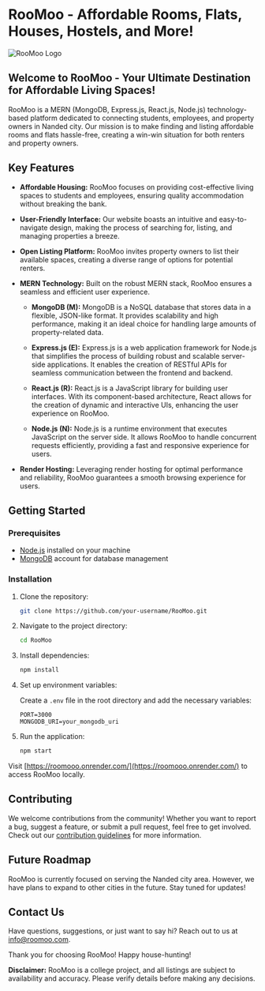 # RooMoo - Affordable Rooms, Flats, Houses, Hostels, and More!

![RooMoo Logo](https://github.com/maheshshinde140/RooMoo-MERN/assets/97420827/0289d089-7b1a-431e-9f16-3b316301f37c)


## Welcome to RooMoo - Your Ultimate Destination for Affordable Living Spaces!

RooMoo is a MERN (MongoDB, Express.js, React.js, Node.js) technology-based platform dedicated to connecting students, employees, and property owners in Nanded city. Our mission is to make finding and listing affordable rooms and flats hassle-free, creating a win-win situation for both renters and property owners.

## Key Features

- **Affordable Housing:** RooMoo focuses on providing cost-effective living spaces to students and employees, ensuring quality accommodation without breaking the bank.

- **User-Friendly Interface:** Our website boasts an intuitive and easy-to-navigate design, making the process of searching for, listing, and managing properties a breeze.

- **Open Listing Platform:** RooMoo invites property owners to list their available spaces, creating a diverse range of options for potential renters.

- **MERN Technology:** Built on the robust MERN stack, RooMoo ensures a seamless and efficient user experience.

    - **MongoDB (M):** MongoDB is a NoSQL database that stores data in a flexible, JSON-like format. It provides scalability and high performance, making it an ideal choice for handling large amounts of property-related data.

    - **Express.js (E):** Express.js is a web application framework for Node.js that simplifies the process of building robust and scalable server-side applications. It enables the creation of RESTful APIs for seamless communication between the frontend and backend.

    - **React.js (R):** React.js is a JavaScript library for building user interfaces. With its component-based architecture, React allows for the creation of dynamic and interactive UIs, enhancing the user experience on RooMoo.

    - **Node.js (N):** Node.js is a runtime environment that executes JavaScript on the server side. It allows RooMoo to handle concurrent requests efficiently, providing a fast and responsive experience for users.

- **Render Hosting:** Leveraging render hosting for optimal performance and reliability, RooMoo guarantees a smooth browsing experience for users.

## Getting Started

### Prerequisites

- [Node.js](https://nodejs.org/) installed on your machine
- [MongoDB](https://www.mongodb.com/) account for database management

### Installation

1. Clone the repository:

   ```bash
   git clone https://github.com/your-username/RooMoo.git
   ```

2. Navigate to the project directory:

   ```bash
   cd RooMoo
   ```

3. Install dependencies:

   ```bash
   npm install
   ```

4. Set up environment variables:

   Create a `.env` file in the root directory and add the necessary variables:

   ```env
   PORT=3000
   MONGODB_URI=your_mongodb_uri
   ```

5. Run the application:

   ```bash
   npm start
   ```

Visit [https://roomooo.onrender.com/](https://roomooo.onrender.com/) to access RooMoo locally.

## Contributing

We welcome contributions from the community! Whether you want to report a bug, suggest a feature, or submit a pull request, feel free to get involved. Check out our [contribution guidelines](CONTRIBUTING.md) for more information.

## Future Roadmap

RooMoo is currently focused on serving the Nanded city area. However, we have plans to expand to other cities in the future. Stay tuned for updates!

## Contact Us

Have questions, suggestions, or just want to say hi? Reach out to us at [info@roomoo.com](mailto:ermahesh140@gmail.com).

Thank you for choosing RooMoo! Happy house-hunting!

**Disclaimer:** RooMoo is a college project, and all listings are subject to availability and accuracy. Please verify details before making any decisions.
